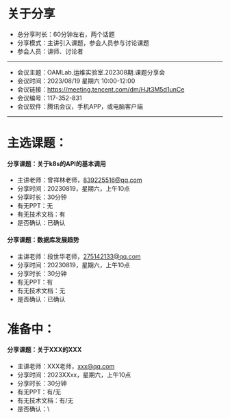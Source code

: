 # 关于分享
- 总分享时长：60分钟左右，两个话题
- 分享模式：主讲引入课题，参会人员参与讨论课题
- 参会人员：讲师、讨论者
- ----------------------------
- 会议主题：OAMLab.运维实验室.202308期.课题分享会
- 会议时间：2023/08/19 星期六 10:00-12:00
- 会议链接：https://meeting.tencent.com/dm/HJt3M5d1unCe
- 会议编号：117-352-831
- 会议软件：腾讯会议，手机APP，或电脑客户端
- ----------------------------

# 主选课题：
#### 分享课题：关于k8s的API的基本调用
- 主讲老师：曾祥林老师，839225516@qq.com
- 分享时间：20230819，星期六，上午10点
- 分享时长：30分钟
- 有无PPT：无
- 有无技术文档：有
- 是否确认：已确认

#### 分享课题：数据库发展趋势
- 主讲老师：段世华老师，275142133@qq.com
- 分享时间：20230819，星期六，上午10点
- 分享时长：30分钟
- 有无PPT：有
- 有无技术文档：无
- 是否确认：已确认

# 准备中：
#### 分享课题：关于XXX的XXX
- 主讲老师：XXX老师，xxx@qq.com
- 分享时间：2023XXxx，星期六，上午10点
- 分享时长：30分钟
- 有无PPT：有/无
- 有无技术文档：有/无
- 是否确认：\
